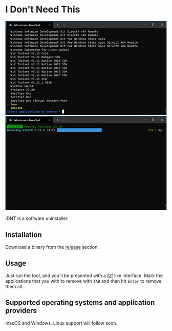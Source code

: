 # I Don't Need This

![Screenshot 1](doc/screenshot1.png)
![Screenshot 2](doc/screenshot2.png)

IDNT is a software uninstaller.

## Installation

Download a binary from the [release](https://github.com/r-darwish/idnt/releases) section.

## Usage

Just run the tool, and you'll be presented with a [fzf](https://github.com/junegunn/fzf) like interface. Mark the
applications that you with to remove with `TAB` and then hit `Enter` to remove them all.

## Supported operating systems and application providers

macOS and Windows. Linux support will follow soon.
